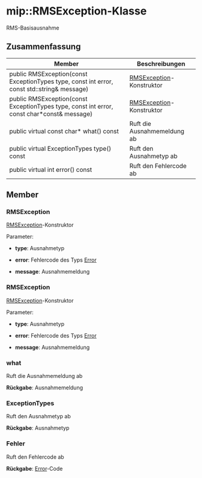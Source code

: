 # <a name="class-miprmsexception"></a>mip::RMSException-Klasse 
RMS-Basisausnahme
  
## <a name="summary"></a>Zusammenfassung
 Member                        | Beschreibungen                                
--------------------------------|---------------------------------------------
 public RMSException(const ExceptionTypes type, const int error, const std::string& message)  |  [RMSException](class_mip_rmsexception.md)-Konstruktor
 public RMSException(const ExceptionTypes type, const int error, const char*const& message)  |  [RMSException](class_mip_rmsexception.md)-Konstruktor
 public virtual const char* what() const  |  Ruft die Ausnahmemeldung ab
 public virtual ExceptionTypes type() const  |  Ruft den Ausnahmetyp ab
 public virtual int error() const  |  Ruft den Fehlercode ab
  
## <a name="members"></a>Member
  
### <a name="rmsexception"></a>RMSException
[RMSException](class_mip_rmsexception.md)-Konstruktor

Parameter:  
* **type**: Ausnahmetyp 


* **error**: Fehlercode des Typs [Error](class_mip_error.md) 


* **message**: Ausnahmemeldung


  
### <a name="rmsexception"></a>RMSException
[RMSException](class_mip_rmsexception.md)-Konstruktor

Parameter:  
* **type**: Ausnahmetyp 


* **error**: Fehlercode des Typs [Error](class_mip_error.md) 


* **message**: Ausnahmemeldung


  
### <a name="what"></a>what
Ruft die Ausnahmemeldung ab

  
**Rückgabe**: Ausnahmemeldung
  
### <a name="exceptiontypes"></a>ExceptionTypes
Ruft den Ausnahmetyp ab

  
**Rückgabe**: Ausnahmetyp
  
### <a name="error"></a>Fehler
Ruft den Fehlercode ab

  
**Rückgabe**: [Error](class_mip_error.md)-Code